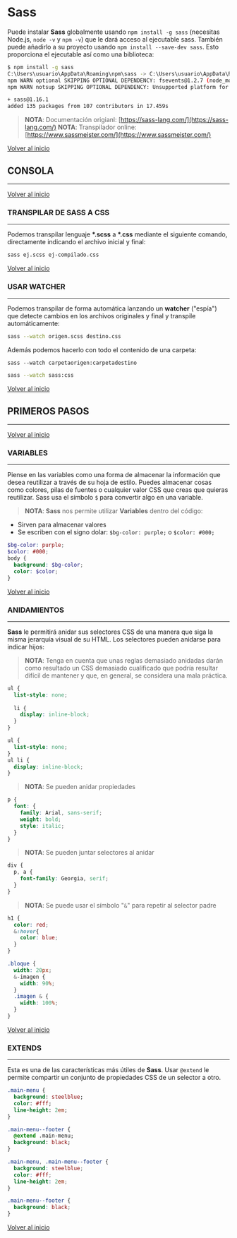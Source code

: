 # Sass

Puede instalar **Sass** globalmente usando `npm install -g sass` (necesitas Node.js, `node -v` y `npm -v`) que le dará acceso al ejecutable sass. También puede añadirlo a su proyecto usando `npm install --save-dev sass`. Esto proporciona el ejecutable así como una biblioteca:

```bash
$ npm install -g sass
C:\Users\usuario\AppData\Roaming\npm\sass -> C:\Users\usuario\AppData\Roaming\npm\node_modules\sass\sass.js
npm WARN optional SKIPPING OPTIONAL DEPENDENCY: fsevents@1.2.7 (node_modules\sass\node_modules\fsevents):
npm WARN notsup SKIPPING OPTIONAL DEPENDENCY: Unsupported platform for fsevents@1.2.7: wanted {"os":"darwin","arch":"any"} (current: {"os":"win32","arch":"x64"})

+ sass@1.16.1
added 135 packages from 107 contributors in 17.459s
```

> **NOTA**: Documentación origianl: [https://sass-lang.com/](https://sass-lang.com/)
> **NOTA**: Transpilador online: [https://www.sassmeister.com/](https://www.sassmeister.com/)

[Volver al inicio](#-SASS)

## CONSOLA

---------------------------------------------------------------------------

[Volver al inicio](#-SASS)

### TRANSPILAR DE SASS A CSS

---------------------------------------------------------------------------

Podemos transpilar lenguaje **\*.scss** a **\*.css** mediante el siguiente comando, directamente indicando el archivo inicial y final:

```bash
sass ej.scss ej-compilado.css
```

[Volver al inicio](#-SASS)

### USAR WATCHER

---------------------------------------------------------------------------

Podemos transpilar de forma automática lanzando un **watcher** ("espía") que detecte cambios en los archivos originales y final y transpile automáticamente:

```bash
sass --watch origen.scss destino.css
```

Además podemos hacerlo con todo el contenido de una carpeta:

`sass --watch carpetaorigen:carpetadestino`

```bash
sass --watch sass:css
```

[Volver al inicio](#-SASS)

## PRIMEROS PASOS

---------------------------------------------------------------------------

[Volver al inicio](#-SASS)

### VARIABLES

---------------------------------------------------------------------------

Piense en las variables como una forma de almacenar la información que desea reutilizar a través de su hoja de estilo. Puedes almacenar cosas como colores, pilas de fuentes o cualquier valor CSS que creas que quieras reutilizar. Sass usa el símbolo `$` para convertir algo en una variable.

> **NOTA**: **Sass** nos permite utilizar **Variables** dentro del código:
  * Sirven para almacenar valores
  * Se escriben con el signo dolar: `$bg-color: purple;` o `$color: #000;`

```scss
$bg-color: purple;
$color: #000;
body {
  background: $bg-color;
  color: $color;
}
```

[Volver al inicio](#-SASS)

### ANIDAMIENTOS

---------------------------------------------------------------------------

**Sass** le permitirá anidar sus selectores CSS de una manera que siga la misma jerarquía visual de su HTML. Los selectores pueden anidarse para indicar hijos:

> **NOTA**: Tenga en cuenta que unas reglas demasiado anidadas darán como resultado un CSS demasiado cualificado que podría resultar difícil de mantener y que, en general, se considera una mala práctica.

```scss
ul {
  list-style: none;
  
  li {
    display: inline-block;
  }
}
```

```css
ul {
  list-style: none;
}
ul li {
  display: inline-block;
}
```

> **NOTA**: Se pueden anidar propiedades

```scss
p {
  font: {
    family: Arial, sans-serif;
    weight: bold;
    style: italic;
  }
}
```

> **NOTA**: Se pueden juntar selectores al anidar

```scss
div {
  p, a {
    font-family: Georgia, serif;
  }
}
```

> **NOTA**: Se puede usar el símbolo "`&`" para repetir al selector padre

```scss
h1 {
  color: red;
  &:hover{
    color: blue;
  }
}

.bloque {
  width: 20px;
  &-imagen {
    width: 90%;
  }
  .imagen & {
    width: 100%;
  }
}
```

[Volver al inicio](#-SASS)

### EXTENDS

---------------------------------------------------------------------------

Esta es una de las características más útiles de **Sass**. Usar `@extend` le permite compartir un conjunto de propiedades CSS de un selector a otro. 

```sass
.main-menu {
  background: steelblue;
  color: #fff;
  line-height: 2em;
}

.main-menu--footer {
  @extend .main-menu;
  background: black;
}
```

```css
.main-menu, .main-menu--footer {
  background: steelblue;
  color: #fff;
  line-height: 2em;
}

.main-menu--footer {
  background: black;
}
```

[Volver al inicio](#-SASS)